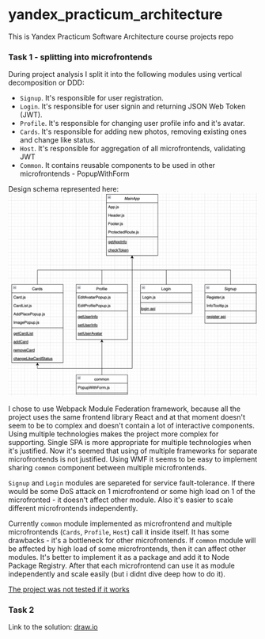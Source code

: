# yandex_practicum_architecture
This is Yandex Practicum Software Architecture course projects repo

### Task 1 - splitting into microfrontends

During project analysis I split it into the following modules using vertical decomposition or DDD:
- `Signup`. It's responsible for user registration.
- `Login`. It's responsible for user signin and returning JSON Web Token (JWT).
- `Profile`. It's responsible for changing user profile info and it's avatar.
- `Cards`. It's responsible for adding new photos, removing existing ones and change like status.
- `Host`. It's responsible for aggregation of all microfrontends, validating JWT
- `Common`. It contains reusable components to be used in other microfrontends - PopupWithForm

Design schema represented here:
![alt text](https://github.com/voometin/yandex_practicum_architecture/blob/sprint_1/microfrontends.png?raw=true)

I chose to use Webpack Module Federation framework, because all the project uses the same frontend library React and at that moment doesn't seem to be to complex and doesn't contain a lot of interactive components. Using multiple technologies makes the project more complex for supporting. Single SPA is more appropriate for multiple technologies when it's justified. Now it's seemed that using of multiple frameworks for separate microfrontends is not justified. Using WMF it seems to be easy to implement sharing `common` component between multiple microfrontends.

`Signup` and `Login` modules are separeted for service fault-tolerance. If there would be some DoS attack on 1 microfrontend or some high load on 1 of the microfronted - it doesn't affect other module. Also it's easier to scale different microfrontends independently.

Currently `common` module implemented as microfrontend and multiple microfrontends (`Cards`, `Profile`, `Host`) call it inside itself. It has some drawbacks - it's a bottleneck for other microfrontends. If `common` module will be affected by high load of some microfrontends, then it can affect other modules. It's better to implement it as a package and add it to Node Package Registry. After that each microfrontend can use it as module independently and scale easily (but i didnt dive deep how to do it).

<ins>The project was not tested if it works</ins>

### Task 2

Link to the solution: [draw.io](https://viewer.diagrams.net/?tags=%7B%7D&lightbox=1&highlight=0000ff&edit=_blank&layers=1&nav=1&title=arch_template_task2.drawio&page-id=xPGuUZHP1l-DJ21xcjw4#R%3Cmxfile%3E%3Cdiagram%20name%3D%22DF%22%20id%3D%22BleSmaJVXqo2yb7Co1eL%22%3E7V1td%2BI20%2F41Oaf9QI7ld38kAfq6vdvutt0%2BX3occBK6BLJA9qW%2F%2FrGxJWRpZGRjyzJRtycJtjFGGs01M5q55sq5ffry3TZ%2BfnyzWSSrK9tafLlyJle2HXp%2B%2BjM78DU%2FgAI3zI88bJeL%2FJh1PPB2%2BV9SXIiPviwXya504X6zWe2Xz%2BWD8816ncz3xZvzY%2FF2u%2Fm8Kx2636wWpQPP8UNSulF24O08XiXcZX8tF%2FvH4nvZwfH498ny4RF%2FMvKj%2FMxTjC8ubrx7jBebz9QhZ3rl3G43m33%2B19OX22SVDV55XGaCs%2BTBtsl6L%2FOG%2BU93D8tb7%2BPjPz%2B8X9%2F8DyV%2FuD%2BNouJpP8Wrl%2BIbF0%2B7%2F4qHYLt5WS%2BS7C7WlXPz%2BXG5T94%2Bx%2FPs7Od00tNjj%2FunVfoKpX%2FeL1er281qsz2811nESXg%2FT4%2Fv9tvNh4Q648%2FD5O4%2BPcN%2Fj%2BKrfUq2%2B%2BQLdaj4Xt8lm6dkv%2F2aXlKcjfxijAspG9lWceDzcc5sNyoOPpYmzCmOxoWkPJDbHwcz%2FaMYT3hsP%2Fz212ziovsfZ19W73%2F67fGdt5uN7NND%2B5CO7bP8ABAxj%2B9WCStJ0MCkXy4ojUwQcuOCPMQPi%2BOfPyiwwCFgVPxV%2BrE3z6Wx8T%2B%2BZCvj5inePizXV844PWs9f2F%2BIif9lcmQlY7UfrRMBTUbxOzi0fHc%2FWa9H32Kt8s4%2Fb1%2BeUq2y3l%2B0XqzfYpXwFVJvNuP4l3694kL49U%2B2a7jfaakwAs%2FpKeX64f8bPyy31DnNs%2F7ZaprRrvlf6JL7pN4%2F7JNRrtkv0%2BvEX3K4XH2y81a6sL09%2FNmt8yuF1yWrtdkP38UnT3o6ewUcvEgr5brZIRliH3XPF%2F42eHtw903yL2ybw%2Fvxr%2B%2FpWYxXi0fiufa7ePt%2FnAKy0N2s1W825WE5BnRF%2FgPxe%2BDWN1t2SOp4D4fjwm1Haqt7WazILiZcdpuvVmnb7%2BJt%2FMC3xwH1HuVWuS0MiyWuCe5wlFXKxzSe%2FnAZ7IDLnJWqMJCqERzusQHJv%2FG64dN%2Bpy%2Fft0%2FpsJ8nOElMOv55wsmPhO98uwWcjiZpzOUpBN5k01Ctl7HxYmn5WKRvR0Uk7IgEfS3iq9biILt4NfFkwC4fqZcFGcdHhLDqBvNDz4wpPhVw6GP4edoKDjAcvH4YXGjjpYL8n2DiAYRDSJKI6K8e4CdTsk17ridrXFPISb%2BnsSpI2zPvn%2F35uf01%2B3bt68IFmv7jnYkBYud6f8oPI2L53jgCVp4SQB54JEfOLGfAcrmU4Gg2fu3SSp09OvNPt5TrxfJKqFfJ4sl%2FXK1mX8gj1rGZ9SRt%2B9Le%2Fuu1YKz%2F8Pbz%2F%2F%2Bvvv5%2FcT9uvnf%2FM37X98u%2Fx5JzGLX1o0dBMzAeCE%2FMJ4DaD4SpDpnXN7958fTP9w38frN13hub5%2FHH9cjZEmEQWohzBE0PF7a7%2B%2Fv7TkYb1r4d77ngxJYOaHSYokCfqxRqHasHW6s371s7za%2Fxl8HpNfPnA4a5YOgG00OPqJEKLVzFRDarAqwARUAi2UL1o9ALK1hqoBIMC2VMqd8cHm%2FepZ6am9SC3vwi15%2BArD8c7KOXCD21ZkKQBKS3r0O8Bgd4PqQDnABMXW7E1N3mDqAzGhNJaB4dAH%2FMl2F41n282Zy%2BOkefnqHn%2BOrdAxDdH0BhkGzCUIe5B20oBYm6Pbd%2Bt%2BnD3%2F%2FYb356I6jt%2F5iPrJ5u6wt4bfa8qnKgdEocHlVimwA2hzXOX%2FU4l8e%2Fdn05fFztNq9C7dT53vvxxGyu7MbHMVuL6ufvOwfpJ%2FQrRfcTsgZnHOAVwd1Zf5fO9Ofzqxbmn9k8WER5EL7SEHQwkaSYP6BLYNMq6GDDgtzHXb4aVO67fbwMxUd63DKObycHf62ilPZz%2FwtN9QbJ9RtZ%2Fjt%2BWVT6u0OPpLfJD1%2BQ31ueHhj%2Fonk%2FvnbI%2BrTXayGyRHy9sGo4%2FpS5vislPFaxsNauG3NDMqYL6FiyivRLk9GOoDP2XVPXx6yBKjr%2B9Xm8%2Fwx3u6vF5n6iHdy8zCwEJztWOWZTAGEm0kHH6Nn0vNaUBegERQAM2m20cw2GjWL7W6jFTs39%2FmyPl73bvmUzplt%2FZJ8Tn%2F%2BvnmK18BN0sUZBVj%2FHxDniEpjCsIIMJGXNK7lhryPkYsA0%2BT6h4lwh6fjPb87tFjcW6BxYwVOlLSlgphQlwsEu8HMF7sFDQRu5bjiXT6jgoaggjTXNKf3iF1uj1ixeiJWskfZyoylThvitPJK%2F55evM4qp%2BN6yLmG8vWA4ER3WsvkHxmtpZ99VNxk95ydbaT68hv9%2BNc7SnvktzuRAXMhusYp20eey9tHkK%2FdnaKBNkiNohmOonmFHtqM8qluDiZKHqcLykFAYszQgcji%2ButDzNICbvTK9I8fgbaOSg%2FNg8J9RgUZFXThKujyg0GssomC%2FpWNcayMsnmFyuZwoxBvauabqRetfNywnDzhhkCVNVLpanlmM8yonleqesYukFVxzMUIX4VKYu0h33Z7t4fAXAujlIxSegVKKSJpX%2FQO2WFX7JUpIg%2FYpXdU7nf5UKmeUUNGDb0GNeRyF52%2Fb5%2BnrV60FmM9PMG%2BfaTSx%2FPNdprRY69Uj41RSYMdFZTzKowqN2TSiPzwOgD0kQMkYHemjwLj3hl99Fr10YSKMNEllrTZNKWyJSfUTfNaI1IylBcLBWUT7aLVmeOQ4BSmKXV8SKHZlkoDCxe2GYVmFNprU2jRhHrDLRWvIu4i805ygcvpuktXX5w1FoHKC0GEVN0pL4hvwSgvo7z0VV7jk7XWIpNJqsr6NSRBIcaO8gOelAy5xNpSo4lMVZzRREYT0ZqIsrAsKopO7CxiOjGfZ1EkFYcrL12fOWWv0PJArxAkW%2BpMnZnUKqPOhqXO2s5iGFMXhdSbsea6cK0UlrUSVFeHXIB4tDOVFBpfz6ikYamkMd6oO6oYh7KzXoWzxnTm8h3IuAmVKhLjqhlFcmGKhPO1glftU7mYw7Na7SCkMlgdmko5o3cuTe%2FkcaFoSkWHQuo9r0%2F1eLggFqseTIpf5hhWqXdMLMfonYHpHRKaZmI2r8Bl8vyyy%2BQ7POksbnCsRn%2BYUhKjPy5GfxhPidE2dlnbRJC5orKANjQVH0bdXJa6Md7RUd2UvSMfqx9a3Vgqo8ER3FQoojMaaH6FSXkWwaLBcmIFO024mcLL02o832%2Fo3hY%2Fx3fJ6ley7iZ3m%2F1%2B83TFN7%2FYb5jp3Lzss%2BV1m%2FdBuMq7IpQFooX5QxbuclfMnwPQkftA3hVpUNb%2B%2FEFRNWbEk%2FVivN0eOoAcNEOm2%2BnBK4%2FTIt49khfpWG2%2Fvs%2FG8zrrHlQc%2BPtwwDr0DzkcmHwphjx%2F9ZV%2B9WsKJul3zZqYTCobGe02L9tCBVXLaqryHpJ9xYXIK1A8WTwklRNL9yQBgqH42DZZpdjxKSk9LzSXxSf8ulkedCqWG8Sse4%2FtEpZ%2F9%2BJtR5GA7lQ2WKKA6ZqSDw53p1QAsjZg5LLn7IIdJ35kaJpLJNQJ8q%2FxL5xUXlDPG6lmxSGgFzprOA11jPz5lU2C3f8kSLSEq6ec5y%2FbT6TrD1HO6NqyGOWctclsUznTOre6kZsmOtdBbJdcG2931VW6jhUxt0LemUpX8pntwr44SmF%2By5YVdrupRTYSu5zHc8blbM%2Fl7NizzE%2FlGj47U%2Bj6813O04T%2F9vPpXiffJ6tPSTZnEomRLuWgkHxG4r74lNPjQc4pnwXO51L6xfEzPNlMhR58oabQTPeWy9R6oXjSm3s3V95Ewjc6AWhnNzC2rlHklI1i1IreH9mYMwX7aAy8b%2B7v0%2BXYjeULpVadhffJl%2BW%2BhPDp6xzgHdsrXh%2FxPXvxlXrBojtsPVjXfkgbDyVronXPrtp4oM2M6h7TmpgZdsSEBFyc51LbyrAtzoDtxspgP8jxlVgZ4vyfM%2BCgrOcZhiuXCkQxZDJE%2F4dUEOv2qqh7Psk80wYQDEbpY62ms9K3ykrfZRZhl0ofyi%2FpwskrO3ie89odPIdz%2BJs6eHbglm%2FldaV62WfGH9Sx6hWnMLSmets1safUTZiKyUMvbtuPnzIfZH23ey5b1ZCxvVh%2BatEDOX7vtjyB0vMNBhaw3tMZFpho%2BYjdh%2BkSF6CN%2FHacgZIjgFDQmiOQVdkynkBgPAFJT8BHTPDOaugJ2JFXZngYobN3eUSf5LPPrAKP8EABeCRsBXk6BtWBgo%2F4Te8yIy5L%2FMa7DLeVzgK6ilCBFSdRotzWcjAwgdWgxjBB%2BrYUt8Up4wpQAtMadGKaeSQ9h87QIAIdUEeYHvMZ6UWWa%2BxNZN3XbncSqc1DlG0erjJRv4nnHx4O1%2BF8nfVmnRRXUyk8N2H2rwqWaqTwhMxekA1x3VsAzDiWWC7P22a0xeq0dxk6vPlUOMVIGStlUSAhZb5aKRMzZbYlZW21QbwIeUpNby%2FwWpKngLHzkAbyZHcvT4x2Oia9GykBpYRJP0BB%2F1ICpdAokxIKvRwqFnVbXGQkiJOgSD8JMhb2sGyfgLF9SHepHi3s7jb2r%2BhYnmtHV23F8kKHhO5wLM%2B76iqWBw8b3lUZXiyP3RBymyZsOzb%2Barjko6tN%2FZB9YhWRvIr%2BRO0E4GgNOiuH20gdkdnCPxWEs1vbwh%2BlSsq1yiXao7Z2a9xydG%2FkqNutscUsEcZKGIKV4KL%2BrYQut9lNHK6XOBzT2dSNFPoz4Aapz6fRIW560vssn3eiwaZnbfec10veL79kw89ORLlKdjYLghQxOwo2AEOLvf9SKazT1fp1%2BPULmPn6D62DmJ3okQ24UIrHljcUHVVje38fBHf3HYmtA0RS1Q6tCwXmjXPaJNGk2o3Vxjl1yukh2NVr4JyGrKI4t7CtdcMcfzdKut0hKmVOcbi962SXj617Qxxah%2BhgffDOleBlyLlG%2Fioe0S4PJ6bJePrykA714%2FX9avN5%2Fhhv99eLOPXWY%2BGUlIf9afOpcO0RE1%2FI1f4%2B3lOvF8kqoV8niyX9crWZfyDavBw4aIlhw0GMwT1ygSpu2wa0KwoqNOl5k%2BnxOshwMl1MgWwHlErVWYzUZxFvGRIGSxQLqBtUcLkbNWV76jSSJch0zA%2FfbWuV0J5DBkUiCBwZ1Gw2iVIHvB2DwGNQC%2BwxgncPlJBBIU%2Bc42MUnVF0RtGpCre%2BNlXoMq3BfYCG01bZ0BJ5tlGFg1aFzXg4VepI0d4P9xDNlKdyFfYqdJWD2JiZA%2B084ooSRcpKnCVplJVRVpevrFjH8pWqIhvgo1WtioB022xmeV4WsM%2BofD2lRaVlMyJB3k5Egq6wz9LKaB6YG%2Bptbv3nCKhTM%2BricfF8cmX%2BahMqWhA%2BZDHhCxfaCHWBoHt3CTgekMRVWDEk1c%2FjRIWRAip3sJQjOKUExKVuRfNajIubcJH%2BC%2BK89gFzRy3nNUm46Yj0WjhqmmwAI4vJffMD69p1jv8a8g4gQo97vG%2F5Tv1vB2NCD8DSZXV8SKlnhkPmzKThCpWfL39Y5YOPeYObsTRRNq8KYHyglkgxwPgShM617MZ4Oy%2BGzeGtyHsv%2BwdZkejWC24n5AzeQnZqzWo2Z7P4abnKxvdIolqeTPuKS7DM%2F7vid5PbmHSfUW1HZV%2BCG0C5cuxfLU47bNMey5XzlcnwC95grTKhDAyvbPQyZuaE%2Bpkfia6AQoX8EyPqs9xK8%2BOCWN5R4LDFB17ICQjpy9E2z%2FsE3b5b%2F%2Fv04e8%2FrDcf3XH01l%2FMR%2B3SZ5vgyzCCL0Pu2FS0ZMrNnTGgmGxarVhl3XQg4Mt%2BXni3JuSEqKRqkI07wZV26DvqDgeqGvwA55SY8JukVCuvg6s8PkRVcmaqrCGeXE2ISWcDRIgxZ1L55NuZIgfo%2BMVyULUnQqeMGasx90p612%2BoYF%2FpXt%2Fy8jLgoEgUOMy8YkdERVQEnlcxv7YxQ4Zghmiz1TP03J3mBg5t2tAk8RMqBMNTQnpXx%2FARE6mh9zVQSZGazJ8C%2BsrUi8jGqUB0lKerLEhYkXZL6M6bScJx1CXezAZlENlpqR1iDsNTt2qJEEP80G0xYsDCY6jWGyOAoVo%2FoZA0ptDFRXkkKaqLrkvw6HRJQWNYF3pgXUA%2Bsw%2BJCD2LCtoFUMpAjt32tpyHaBT4rOVmNTcK3BO3UrnxDM%2B%2FOPBWO2XuJK43Db8cvYwxhfTMFhKN99Pi4uGQzIuUSW0oREFgXUeRh8Lif5sRQTaLQgYEyxjodkEjD%2FLnCUJ6Y8pmCil5mWAn%2BJIicp7DjL7PY0ZnETkBq2GnmEHRaQR2iU7DuracRh0c2Z1%2F4cTQ9BpVEqkLWEWMRTFy2Q5f0mAVhf617VvkP2bRI8%2B%2FdkMrwv8FPSLZv9MP79f3uy%2B%2Fjf75wd%2BuNj9Z638AXTFI%2FqjUvw8Zje3zu3NdkT6AIyt2RKRNhPBENHVZshnoRBHiuh8clZOIz7rLS8BXrrQFNMkpsVoRpZALQvI5JQiLV9s5JQtn%2B0%2Fw5x8P9z%2F%2FM5os%2Frv7%2BGyPR%2BKCnkcESlK%2BmzM6wC8dl%2BeyG7wTIpZtFp3aSDA94bXfTRJNeytJLSe2lHjx2Z0Sn8PjfqaeKuN9MUKhcosxf%2BIiITQ7SUK%2FlbtvpUvqqRx0XRFdBve%2FpEBUqOEmfXV0u6vxRcSLQE6Ji8aTewahUXJHYn4jSh8s16nICfRExhuSDcvx97eSMvX32%2FTgu8yWYCXpcKNR%2FPy8StfP190%2BecoP3aRC%2FOFNPH97ODY7xEuz4%2BNt9nSHP4%2FJzIeXu3i9S1fWdnkPD6Zfwh9o%2FLlhntqZlJRyoyB5bXGIrfy74F%2FfCp6YWtAnZaMIAnT2DeSH82il5ivLESzAGbT0qrOhiS0sufBJTaEHFYFVLHaiFmhze8ZtHNjUh5Kbk%2FwC8q1RkVlQ2uwjb7zFqQr0Rl5FsmZx2Tc%2FTDjPoHG4cZZ%2F5eMthW108DwwZTZQRx25W317RbIzJGeHHY2IehSrImXj%2BsTyKKdfGAN6eLZSBdxekmlthOISDWi7BwOahjS6nH9KqXa6DIrWp932aDGWb1PLt8K%2BxVPQr6ELWowQ3Gv4mM2tD2oBkAtC6m54YQBWE9QrqWRsWtDNabuPXtvV6WNi%2ByvMhbmrOalMfR4f1s98sz4Eghej3SHeXMdj7uxpubQ2mXQ%2B2v4nU04H9elK92lZ8nj1zMQx6kqAyBerUM%2B0xE%2FLCBBgW51CA5u2%2FsVb2CXXghLu44BMqAcLoDEMoa9Jbp5%2FWXrwx9w3xa5ryRG7oUYpLwJmNmGIFmiQXXb4SZ7fJn4riMD0NpHNjcBpHDZO0KXbu8YJMkIxWCfI6ccJkoRtySx84%2BP06%2BN0HApv7Dx0GhUnQVje3qOTSrAlcxTtzuOuR%2B8CpkVqvODCK8Bv8coGGG9o1Yrtk%2BEqpqaIkDc39Iz9delQa%2BwvIxSDtb%2FcHuwv3dqC0%2BYXOBTGHDPmmESSQi37gjfHJCPAysw3PhJmQakHDhWcEwUamSU4pt4YUcfxpEgud3bwLZx5QQ87osaQIfpsJYA3I8%2F8w8TYepcO68bWM0IxWFvPu4RY20nGi3r7Wt9QWp6uxOWfb8LdK6S%2BiQhoCWx43E3oDazoWxMeNCkQ7ZhuZwYGGRcMcYvntvgIxvBi9zGtcoCOzuBl2JErlrRVP8oO7ozL5zqxAcA6jmelbiomV8QSrTbCmB7LStGkywOhor%2FNp2SbMYGmRx6Xi9TCvKILAdmKZI980HndBhHT0eLY4oIq94sgzjEUtlDvt93Y380ePk7%2BtH5bjf0%2Fn0ar3%2F4cnc%2FraguZ%2BCaED29WXpWMkDAwaXOSE1JiSSele4UQsnJOY1xEyU3%2BlZQXllotyQ9L6hoBhcekKVzb7DT2%2BLvZ%2Bs%2Ffg6%2FuL9P%2F2%2F%2FsvEuWK1B6mGHNEOhZ%2FtvX59OwI6YeGxoVC%2BhFxVJFNRmVm%2F%2B7%2BfG3tXfjvQlW%2Fpvt%2BM3un81IgsdPMCqVg9x8qFSMRPzLoz%2Bbvjx%2Bjla7d%2BF26nzv%2FThC%2BKu31rjiYRsvlsmRAgqzQpUL%2Fpk%2BFczF%2FZI5V4rMaWXQ41xKNCHZfcjdycNogAwshErEumrM8sIpZppOdMM3ETkW7QPMEQfGi2Q7%2FZTklEAQa3j8eedePyTx9oojDIAEjJbGRXIfv6z2XYgCxgWO2pLnEACIvlELRN%2BgoESAnEyYTnwOZKaL9sKrg7gN6seUUkrQAolZJErcJNl%2FF6mqcLvIknS61zzPLgrsbowW8AvoYLT4bAdNBLgCaq0WsJev3LhUDrPeZgvceCnwWjZbatknkgNMJkwPo0EwklB3gNpGg0hnylmD1Sr2wgyS9oWnfzNDIFpw19WI7pIob3PIMXAc30ssErCPoszmu6epIdKZBJXJriBDwMY05koMAQnfVL0hAHQzVmwHQG3lzrAD7LPHqkf0glj1tbMDXMEIazWSEEmhsQP6twPkhUdXOwA%2FT1W8geaoGVOBgbq8W0xmW7k2trh40KBeWxzKwXfQu%2FeBHa3OQL25F9sBqPcH4hIObB0QF9l6QwDxUCLg0z%2BIe4IR1mokJSxmA%2BI9gLi88GgL4pWbBnSWOU04jTgoZyBbTOg2bJiuPeG4%2B2ox33zTUATNd2co3dzHbA2lbcvSLwYvES2tA9sia24QsC0hI%2F3Dti8YYa1GUsIYNLDdA2zLC4%2B2sA0orHNhm8nEJaVaeQg%2Fz98dNHjXnvZy50TQx3Zshejd3LnsEL37D5w3z%2FurHOVBgrfEWPQP3npl3QlGUmILwoB3D%2BA9pDw9gWgBezKTvHEsCYcH5fA572HTVTt8hce02CIfNmDXnmpUnmkQsbtK1Ae%2FQnO%2FsgPE7g%2BhJXRpHYQWGXJDQOhIoklk%2FwgdCkZYq5GU2F8wCN0DQssLj64IHdkgQrOl6SJspjPhZtTuNiYxgTPYXgOi1xYNGUT3VUbQm0NZd6V3ZJRUKGO4%2FS%2BwYLRDNb1ADR7HVmq9mFWa%2FptlzyCDaceyKYNoDQSnf0CDxUrQMJ6O%2BtIVW%2FKE%2BEyxmJbgpEZn4Kk%2FjVdIZV6WRP6nerzy%2BFFRrGeHUGgUCSZAJ7zqoszI4NWZeCUvOLrilaDEiGmMRPYq6TYrIiIwJt%2F4hro4ukDgqi0D5XJhALbw0lZTLCwRJlOPW%2Fh1b%2FoWF2xrjVtk7jQGrsA4WhoCVw3J0RS5AoGnRTdla%2BBX0QHDKQd5NAny6%2BPq6Ey2ThNo2LbK0COS2PBQjomO27svN4RiUSSaAY0w0e2iVtRg4rmYWJ%2BwUDNM9ABbPsNEmkmV7vjpVuIgAaxpidMB2FBD1Cka%2B2bU%2FWmGVZ7lNbxEHKwtTxI4COqpznBQwglSj4ORBQyMWgXuS0Tj%2BkdCWzAHGiGhL5FGa5BQORLKSw5BQlsrJPQBUzXL%2FHQ4soQbCvfqFmkYL7BNGZKgUQyVop8OTAss%2BrlO35FRX8J56R%2F79KIOhCNYEpF3g33Ksa8Bb6Be2BcA0ava2GcLwIuhATSod7b0SKCeSs5ApAFzAY96uAy3P2U9hDwWpBdRHjyQJpFFR9RrwJKnGerBmSxVtX5g9opVxalTRD0vD7ZqT793GraU1v8hDUr2OdjyHLdv2BrElp1e1HDwQJotOx1hqwEvnF6w1RG3q4G25iIiEYf0VBYWIA1q23low%2BuoN408CNZTpBd9GjyQtoE2DaGtAXeaZtAmYDwlHlkKXnS3ZBq2KpqMv0IIqy0KZS5U3glBmHFNDYA15w3rDsB8R2EXVXh9DIH%2FE%2BlFIQYPZBf0nwbAzgWwBvxh6LocV%2BodwmD2T5aehOnLTYOaT3lwBtTOEg8G1EC%2FzFYJazoylPg4UNWfNh4CMyYaAEVJJ8SYBtbOhbUGHCXawRoQzJ6cJLWODIidLwwSwUWH5LergTGJnQ3lMBbYfac5DoI%2BksydxjDWCXukgbFzYaw2bYV%2BMCYij5xyGYyICzMGgtTH3Ikjaf8y2JZefHOJ2FZbQmQ2zlQ6aLaO1CZB0DuySdQ19I5sZO50RjaJAK5BNtXIVkNyNN04i4B4dgu45lK%2BHFQR%2Fmq9uPoSU7aDIKZklYVqtoSFrRznQqAFo2L1PIQibeEM6IRzpkhbR5xrQFeiGc7BRdrtUHhhgLQt6l1MULMi3SSHQ%2BIH8owlU6rpwAR6gFeIo7Ul8nTfP9tVSfyFFVuvSOozjjTy%2Bi5%2BQ9YgoNQWTIFGUIqsvrHU9NI5V3gImpa1V99oiiwBnBIuLuIq0mUFpCIbdBsJAM7KMMgDLM34dUOBs32xAdL6IhOchDuE6XLVwJ0ODCcs3NlW30Vz3hASM%2B0BMJx4fSdmGrA7V3Y0BTtPkJjploOjxOmqaMV%2BkunEvjpSntD1doxHelOOthp%2BlHYkjyEC4cTO9m2ViKkDOwqHmF7fpQwyneH7R8wBsKPINPA1iNkDYjbgR2EQk%2B8cqRYx4ZzPJogpyYtpcLNF3KwvfyXpAwKraj1NHehZWNx0VPZrh7k0h5Bkag%2BAnsXvO8nU4Oa5sqOpp4ndCxY3qzcUDadmi9hXW4bKcVY%2BDwVFKgssbB34Wzjsc%2FtOQ%2FUHkYY6AP4Wv%2B80VIN958qOrtgnSERtgH2ml4IaLSRfK68WA3WggOEwMOKHRXE6iDMEWml7ABwwyOmbV9qg4LnCoykKIqc%2BtTRffWFRoDcup62Sm0wuEbtqz79EGSFSGrvUgeeFxS7XtXvvgofcQYQvB0D1glwTv9QTvRqwvWiGXi4cwDyXYdogXHMZkUA4vDOkBuF0oIDhEC7qe3cOuYMIUQ6AAwa5JkapJ741oIHRDd%2FE1fIWVCFPF%2FRVoNmkDHokhDm9Yuv7SBmgTUGfU74P2eJ7tSDZAZuMja1mJSDpSDg7ykHS670dLHKHUBtIJk9rkDS1gVqCZA3h0RYkK2sDEYR4Fq7jEzF%2BMgXxdNrotMC3WqBX4OTFQV998ZHYvVPaCd2RiE6ph77ee8IiV8Jv7h%2F6BsAwg7y%2Be6Eb6DtXeHSFPg9QXpNWWGaIT0i7gjQkToBbGUhsJFYS3iBS2SbdAaLqvUOir7Lf7Pynu4flrffx8Z8f3q9v%2FoeSP9yfRkPoyUemTg9ABMdRQroMHPYAh%2FKi0z8cgoIF9%2BQrNTQKqVTN8dXJ2gX6%2BAUiVe0ZP41UkVLfTUeOFz%2FkizLUKtghULw4elG8gONoGF70BKohMbyAgiXReQ8EKnGhwQWCU%2B1ZPtUYNlS6o6YjmUqgsi8sKPlD4FJx9OJSAcfRUKnoCU3nU6n0DE0wk8oYIjU5JpZYlaFES8A4bXHhST4Zk44sMhSfAQWAzCMxJXQX7MHVlrdydwc480RprFFH8hSlfYzgWOMQqg8cvchT4IE0xQd6IuWQyFNgybJ5yZqQyjmHSy%2BhO6fXqj2YUgcPoBfhfTimsBymJGNKIHzq79tLhMTagiXRqAFfowYSdeRUUdryCF5vQyhYcPTiVIEH0tQr6AmJQ%2BJUgSWrg%2BZ%2BfCYm4zSi8hG%2BSqG6WdEFO4e15cm%2FlnAPLVslFurArRK5ATMw%2FaOhzMD0j4Z6kavAA2lCqXqiYQNuFUsrNMQi221dAoFLenPQpGLWlSF9EE8HRhYe8YIg6Bnx0CAKEvQiZIHzL009gp6I14CPRS%2FEg5p1t494phLvTOnRB%2BskVHofWNd7mgwaRN25PO1BfwNpys71xLralBm6YR2Cq8572P4Dqc3IPelSwHKotB1aavJ3dImgWltMy0jCV3HbSCU1tQyJZQ8A64cK6T3hEokh5NeQh9QYYA25p54AW0N2NAVYAben0vBpBQ9aDqEXh3j15eZUE1sUqEyekdFHfSAeHtf%2B9rmGUBXoiuZAI8STyVg2iNcD4jWgc9EL8aDEvwnDZu1AmS8yJRgnoYyn9KSdvfRvj3MXXeon7d%2F65TScywPJ2qJ2mvXMdiEl1hlMAsaVBjDpRX2TvMjQwfUPk7ZgDnSCSQkJMzDZA0zKy46uMAnzvNRrWdSA4drA4fkiVQWAGOzUAKAO1DEAAHp9%2B4kyHaH6B8ABsMfINB4xANgDADagj9EMAIHNi9ORUfnSCioa2tx5JBuTM26%2FEDezZX3V6SViY21pk2AD9ZQipQ5MNgBSWn3vIdoSgcD%2BkXIAZDa2aW%2BrJ1I2YLPRCymh1tx9RlQNKDYULHQaFG1AsLoDRR1oa3hQdL2%2BiWvwOOgNigMgrrElAhQGFHsAxQbENZqBImDQq4ifNgM%2FP37KBGV9t3smk3RZYFhboCQ2E5WWcch0yesDDIGFprj1j0xfxf7RUC%2FOGsFImjxTPeGwAWlNb3AoEC3AZJ3kdNwM5aiLEbKiKPGcMOu0DI8iJ%2FRSU0%2FlRakS%2BpT6gXry0zh%2B79AHhV70gz69CGoEI2kYavSEviEx1AhEC9ijzqAvKHtrdLEiKZIwQKdA64B7gnxVIQqUJo%2FqSVHjIIU7goL1NIgiC704agQjaaos9AS9IZHUCERL0H4ppCKWIQBEJRi05Gr2rYxk%2B%2BhATqjoKL%2FRSD6dYSx9DZBYX6xKQsWXDRDQVAOJEsl%2BPUCi7SvcDxSstkEUVMjzPPQ4kkCcykCiBpBYmyREP0gUt85tMQRKXD66uSFD4kZ3imrXk4wuETblRa8qZOqrhEpPYk9MAVRaLFTix6AVPIKoCzpT8BCllHZQSaZPWtspJI4VjKupxNASOOuLkh0GmgGnoBSDwCHBsCkFTiGXQgMmmM6oDBkKAqMcOH3KYZxihDPh1VpiVVmPrxQU9aStQSobIQqU9xCqLDzRJOjkP8qQyhoY7AEGh0RcIxAtQZ2FI2YtNeDWtaaR7viLAqVQJxHG6h7q8DjiFeQobOgEryFLwkvpH%2BhswRQIh3rkABKnGvlMxws9ka%2B2NOmHfIKWFy1uJkoiJYmNkkbAkkh5oUWGNYSrDzfwh7ef%2F%2F199%2FP7ift187%2F5m%2Fe%2Fvl3%2BPdLAC7RDt7zERi5Wn6WQMURB0FUtHAokbIZzsPH%2BPvHnc07g0jOLILqzLFDqKmdQvrIVGFyQ36G7wdWg0vBwudA4uXh0bEeUiF7SpNAQBXCloUpw7BfXWp%2FpSi%2BuI1YY8JE1cOJ4pHL83pFKhvVLD6SqbXv3j1Qy5ZQGqdQjVX03TjekgspLiwQYgkIutZtnc06VK0h9uRSMasWbUotRGlB82qHHYpQGanQw3lQjmk%2FVo2ncJy1BqT7Np60bKAncJ%2FWF6SCCkU%2F3i%2BODwDF5sagsMleJYxoQcPK%2Blt2%2FryXTiUcPHKvPd9e%2FkaBBtoiBtRZEST9fC04WacfXkqm8uyxAkxeIKkBDKgFNA%2FJM22WsPSh2iHCWCD0qblcqN4IcCX%2BVSdxzaXD8jy%2Bb7OhTvH1YpkKWFc9Yz1%2BYn8hJf2VSZGViO1qmkpaNYnbx6HguE7rRp3i7jNPf65enZLuc5xetN9uneAVclcS7%2FSjepX%2BfuDBepWtiHe%2BTneDCD%2Bnp5fohPxu%2F7DfUuc3zYR2Ndsv%2FRJfcJ%2FH%2BZZuMdsl%2Bn14j%2BpTD42RwIHVh%2BvuZwAd4WQpGOezBZw8rODuFXDzIGS6OsAyx75rnqJYd3j7cfYPS9Xx7eDf%2B%2FS01i4W%2BGR%2FkId7uD6ewPGQ3W8W7XUlInhF9gf9Q%2FD6I1d2WPZIK7vPxWIu21GwWBDfCLf14Oy80n1fDqpInTizWeCS3wrFH3%2F4Khyz5fOAz2QEXOStUYSFUojld4gOpEbR%2F2CZvf%2FuZmtwlMOH5RwvmvFvIS62jxeYzZSsWUmDjpBBsb6HWRQIzq%2FDWUAjkprWh9OGtPw1SPlJbnymrsSw%2BHdIGY7ctjMsE3b5b%2F%2Fv04e8%2FrDcf3XH01l%2FMZTJhaqkjUO2IMiQlhQ2JZqA6PKl0HCVCvbW9OJKeZTIfm3pxNUSHuHHlRtvI5sGsIzcOFCyxsXo%2BlGWlAy6OQ5JMEYYJJa%2BU0wHFZLMZu5MNuyQavHuHy7jUJDFK6JzOIc0Py5xpyAJCasgDVgwevvYhDRoX498Z%2F%2B41%2BXdOnbQ4W6AOxNZ8ec0DCx5w9zB5VPsLXoyRu%2Bd0dbXq7h1Ak%2B5fhEHTPsQ6oymFoRaFrX45SEqyML0TXmP%2BDS7Da6whaKfQow17C35GDbJZUr%2BQ5V%2FweDJSxwFKJpDbFay2nXBJxaJ4NXd%2Ff28LtgT9Oz8dDHnl1qyFrdqxBQvnZDTYZxgMIUs%2Fsindk%2B%2FyhJw2irAam1FbNvTGzYSqMaYJp8blm9Cn6B0lOkUCXaqWq58RcwJOHaej%2FRH4%2BTXIg0g1YLn7ThQCDBnQsCC3hagyuEjbzoKoVoBe9g9SgEx98V%2FFeNSx95r1KlU72lBaRL24h%2B1UxT1QSROxO9O3eGd6Rl0so8g0Co%2B0Lw1gk0jeMLEtiM6tfhgkfbndZDNHzn2XRQXfbBZJdsX%2FAw%3D%3D%3C%2Fdiagram%3E%3Cdiagram%20id%3D%22xPGuUZHP1l-DJ21xcjw4%22%20name%3D%22%D0%A1%D1%82%D1%80%D0%B0%D0%BD%D0%B8%D1%86%D0%B0%20%E2%80%94%202%22%3E7V1rd%2BK21v41Wav9AMuS7x9JCG%2FbmWmnnXbani%2BzHCAJHQIpkJlJf%2F1rY0vI0pYvYMsyqOcsJhjbmK2t59k3bV3ZN0%2Ff%2Fm8TPT%2B%2BW8%2Fmyytszb5d2eMrjJ3QC%2BJ%2FkiOv6REcOE565GGzmKXH0OHAh8V%2F8%2ByglR19Wczm29yJu%2FV6uVs85w9O16vVfLrLHYs2m%2FXX%2FGn362X%2BW5%2Bjh7lw4MM0WopH%2F1zMdo%2Fp0QD7h%2BM%2FzBcPj%2BSbkRemnzxF5OTsl2wfo9n6K3PIvr2ybzbr9S796%2BnbzXyZSI%2FIJb1uIvmUPthmvtpVueDx1vv28a9g86u38BaTn6%2F%2Fvfnzf4NsML5Ey5fsB2cPu3slEtisX1azeXITdGVff31c7OYfnqNp8unXeNDjY4%2B7p2X2cbSZZmNox%2B%2B2u836M5VbciRaLh5W8d%2FT%2BKHnm%2FjAl%2Flmt4jFPco%2BeFrMZsk3X9%2BvV7tJ9LRYJprzw3z5ZZ6cl32QfQeKhXi9mW8X%2F0V3%2B8dNHiH7RfF959%2BkokJ0AGLVna%2Bf5rvNa3wKucAi6pepbWj5QyuT1deDGthhdtojowK2Fw5DO9PATPse6FccBij%2BIxsjeLycP359nYzDp1gIwcPT9ftwdP86QK5fPmIP8ZA9S8WQzZRMYgf9rC4eB9lDNycfFwWicKwQEE7YmmCChlX5frFc3qyX683%2BWhvduP7NmCo1%2BWS1Xs2rKl3RiIrC7lCUYbkot5%2Fnu2nyeFb869cvu%2BViFcuEYLCVzVNGfvH%2FJslDXD9sotlifvgskyAn7sn%2BP5m4Z9H2cT%2BOFgMhb6O7%2BfL9ervYLdYJlNytd7v1E4Axu%2FUzBEXs2HMYs3%2Bf%2FfjkK6Ptc%2FpD7xffkue4fl4vkrvcfolvts1uEgP%2Bc3LB07eHhByH0detM3yYR8l35TWxBe35Rvg2D2QICfMU%2BaJukWPN65ZniboVizS8TV6v0f51vH9Nj%2Bw%2Fvb7ev7rMp0F2JEavWIQB2r%2BmJ1vMhelNRvvT0o%2Fi0%2BzsYPK3x9ztlrm%2FJWh8PDY7juwqkxkENXkVYDXOFmdP8XRoQX8yfXEI0DMKgy0MoJF1usaM3%2F307tPLLnpZvO4%2BLP%2F4dey8%2F9%2FARd0TXiwlbhphyx2Gvsh5LmAQIL8t2eCmOa%2BSIhUMUzGLKRYOxGLecpdNrpyUvH9f1uSDwXY%2FDRPMQMHzt71UyOfxXw%2F7fxPIomBCkYcCFD0S7P92GJAZMUDkMedMkl%2BbvL1hTkhfA%2BZvO3%2Fz%2BNWX39DKnxC%2FTsitUrhLkZMB20xA8bOkMsp%2BrjostDi2Rc2rZHYb285PaUsEOg%2BgxtaAzrFVAN0xksJ58PNESbVmoMKSatprbd7ULxjhbix9%2BIHcckG2aujP5vfRyx5xjJl%2FjOZ0b%2BXDj%2BuJetUKY56ZiX7U2OdGHrLXEXJU0piSANVRNIa4SYK75jH9Q1YFQ6wTj3UdsDI8dprmaMpjriRYxcaZrhmmcgpdMUpxtwytsTEti3hsiPnIZy6ZMPfnQmVcDCy4EG4s1qe8hwfHsiCcaoAb3c3U%2BfjGuf1of8Lh82d7%2BfGX24EN2EV6cKOdn3gDB5h5riuKymkA0mFRQWZEGpx4BkM3T9HmYbFK4zbW8zfuFdlZJMdK5sFgEatuIq7k5MHhs33450u0WUTxv6uXp%2FlmMU1PWq03T9ESOGsebXeDaBv%2FXXJitIwn2SraJcls8MTP8ceL1UP6afSyWzOfrZ%2F3EzMJTclOuZ9Hu5fNfLCd73bxObJv2T9OwjiVToz%2FfaYMBZ4WT%2BiUV%2BFPD6E0hwg5Id4B0SH%2BqmmKDMnhzcPdd4nlerO%2Fmvz7PTOKGYCN9voQbXZcqM6aLqPtNqckzwiI5WVqdbfhj8SK%2BywNgZ1imE0mvn8thUMmh25XRccCuJHG9pFdbY7bTltzHLJ%2Fm4rQZjdakAPvX3ePsRbjyfifaPWwZsZ4AYx7R9HPzA5L60RoKDRVBkx4tV5otJZmEDssFDQjAHiyCfCHyQpX5cmqEmkhB%2BRjIA4KpTiw5xPLo%2FkkRwWLQlUGCMPyKxWP01oGSG5DNJIBGlmMnW4z9j61xGmuBfQJukabJnMtksGvnGuhhQFNG%2BJg2ttuOoNQrailOCDztP7ClLHxZW2b9S7aMe9n8%2BWcfT%2BfLdi3y%2FX0Mx3kPPq1M83JbfIjrTJXBI90IymOMwvggOoHx7NaUxQc5jXF77gyCfLNG8B4iwnc3JKAUfzRjRDcwcxN2OTIdf%2BSHeeBZF4eycDUio8VshYJynQRPqqF%2BghjQFhqgd%2Bp4EPoWA%2FsVCikUivICnUpJrnSGDc3rzndJ1fgxwVs8CS5wpaoBUyqg82dFFQCW3mqpSeHfSLQ1pQgj9MAoZHJrYbQKhjnHRGak58rgQ0RGg6HQLw0aCBeCour6WCPKkpzdaO0CjUqhtJ0oDSJ5uhKaUBCI6E0Nkt%2FRJWbJVkVc8s4pbcX6mq2plsVagdwS%2BXhcMqmw%2FLwWlxJIynd1Q5A0V1TO2BqB5hRNLUDJRliSdWxNrUDkOtgagdU1A6U1KN3XTtQIbXX%2BnrRMLS4Dgm2BawW9UD%2F0bHaSohXcHtUFQs4JQKE3G2oeqARYYH2oduhwVUsHeK%2BksxE16H2KlNOx7iE2%2BF6PPiBzHq8fsQlZJpD4xI4N0O7jku4kty2nV%2B1wK5moLntmyvMLttDTKDAJvGH%2Fd8m%2FtCoDpXHHxBkV7UWq0dWh9nnWnyIbKBTl9oOSqRDSt8YMRtkjSgRWV2nn00zqpO1h9JivqQGKgNV2ozKkqSgHYarEMOO%2BGR2xAxNco1Y2GTANXNzw6kNamBO%2F4CQvm8rpdQK65a1oFRsde1jIgIW%2FaPUUDdKRRUsOUOpmlCqRHtklNp1f0fSVIOnVLZX2Q1Uw2UczvbJsViX8mlc0OMMoRRPa%2FQIrgHXgx6DPD12HoJF4FraPtCjrV37Y7uCVWboUQ96lGmPrvToAFZsVvRMyYoteh6Vk%2BFlcFfJQHPcJYxygFQSV5cLdWr5dbbdOXH1dZ0O0m6hDup8pY4hrpO1R1vigkOlIyhqWWNhbED4jbahpp2u2WCrJfhypFw6t%2BqHdkyj9Mg9EucE0q7XF0GhJSqXr1cCC56J26OkkaiC5kB3uW4eBfGGVNVohd%2BdPlV%2FVlWdqGUtEL8WCAG01acDfj4lC8RKi%2Fn47Y581x06YpW77blq6%2Fk0av5TvJgCuRrU83UYTSpZasJ1GgB6pmAgL%2BW2JqmexpK020mr8420TD3faZqjaT2fZBOtevV8WLCpiSltEivNak9Od%2BBKvpYMa%2FBxw74QIQLWkqgF8LCnTBjqxoRh10xoQlOn6o6ukSlLklI5ooivlBLxlSnfa5FIS1Qvn3QXkzzYwwppFFlKghMN8Ci2AI9ScRV3T1vXZIOsEZMiq4L5ZqhUCyqVao%2B2XCppYHNE9Z5xL1vHoOw%2BXEpfVCHFVXsdrpuuR4udN6dGjfchV1a1p9vSadRMo29Di0qq9sqWT2tGi5Le4OVVe3ISvLzyg5JBL1%2FvHEJ40gCN4Q%2FB62p1N7v75Z%2Fgw7%2B77dtw9sOgwwq%2BEhLjK%2FgUkhgoKaw9hckHuBsCA5%2FH1O5pSF91NKd78gKf1tTt9Yc4j1A33ar2IDZotWqvIM5whvV6EtuABnpFrFFbr6dkg9syAOZ3I7E8f2gBPWHgzfrakk2FDKiqYj3J7o9KZAM7B16HuZTivTBRmFemoPMVM15fcymedrkUz%2BRSNLS662mPpnsBIE%2BSS2ErEsSe%2FuyWNeD%2BNgiyibkFojTH4jOnTQQrPFBo93QZeSrRnLKyAuR77ZhQkqetYCjoQYXA8hDF%2BE22ZO4fFUpacXQoStMUqD9UWNzIRTsqJLtktrK3ainHsdvn0MATrSaI%2F3aFegSHeXWZx%2FDIndMGRJfBnsXKVt41iPb6V8Offof1B7X40%2B28Ta3f1%2FIDX7vyA9%2BUH%2FSGPmXaoy19Stq3I4axfIaxWLeQFqEX0CTbTc%2FQZMNKVUSMtsrYPNhAVUFqhigPUPZZqj%2FWufZdKDYUOD8b2E9PbVZHyYLBmlkdGwVVewq0l9Op0klXVVKnwpI%2FxUkdv8OFpsUriRDmOnpokNbxe7rWNBtmrYxxs9q0P8Z42XJTzYzxADCjytM64BKZslTO8QEuiyx2neQXzTBLZ%2Fh42q1C46lTO71Y3yps%2BwyxaHvhrKCCiaELiaLOSZQ0aukdiQbadRMNTEVyb0hUpj3akqikKrmrhJDhy2NVC5XzJQZUq0W%2B7LCSsCZfdp8ACvpaShhoV0oYmFLC%2FtBlz0oJA7iUsPUE0HG06EVPiaqs7rbPamPyndJksUpVqJIge8aqSQZBflKbyaCwriJNzjLvU2wh6Jb3UVKJWuK6ODZvNoXQkmcHEozfmpWJOiwyqlA6qloafa0jQtrVESFTR9QbM1KmPd2vBJc8bxN1RHQ7Mmo6UtamNxlfiNFXogDluQTKI2qMvoZRuj3JDXDeAxsgCyr2AK2hgJ7auAAh0m%2FbaK4y2XptKB%2BpIHlsBSdXW8ay5Ik7rHYpLtFH%2BcnUfds71NdSF6RdqQuq4KMZe1ETe7FnndUJ%2FhRl6djNRkYV%2Bv8Ym%2FI0JalgU6qlPdxhfUot2qPq3B1YE9H0jvdkQboORWmqU3rDe6Wl%2FbrxHlydcijxZKtQaNHnraSak7IcVxVKCz1vr07N0BnyrKZpFYo7ydbtisizw2KVeuQZdE%2Befa1VwdrVqmBTq9If8uzZFiJYSdsreuFtxnu1yDDjz8ugxFMLU1CgtH0HrhDQ0oISsdM5JdpAgKYflFihhkGxKE37q%2F5QYvE81Y4SbSDsk1AipUEuasr2Zh8xtCaudqA%2BJOs6slQ5Bm5lqPI4vargPSKV%2BzgjV78iNJgq7e43oHT7WqLmalei5poStd5QpUx7dF3pAG0g0Lz3WNw02RBjVS3SZjmDV8ERar9S3eIr1W1J2RqwH6frtCWbKhXFinoUpcMktxoq9nNqRFbwBuTdWVQlsiF0TpaOikCt1goIe2pPhbqZU6GxpvpiTcl0R9O4Q1hoS02E%2Fdcc5u9rJtQgdi2ymDaO7B5wexMNs0VfE%2BZurOF1IctCSzQmv5UnGHz3W1ogIFnF2l3wvYz%2FOFl1n48O%2Bxp8D7QLvocm%2BN4XDpRqj64RhRDDLCjjv9vCdPMpffxYRmS7HVtCjOFSNmaS6VJhXEFpNyGNHUKOELuvbu6rS4i08wmRcQr7Q4ilXqFuhChxC32G7FhyZH08Q38qcAfMNwPNYHwIk9qjwu7Wt9aLjdrdL3AN%2B7rANdRugWtoFrj2hwr71csdW0AIJ6HCIJ9JFuipxtJWtrrrJp%2Bmpmt6xNa29NtZUhZz0RdDlCV6ldMqsakqpVIlRImt7lbE1iTKzsuyaJVA34gyG2SNiBJbZkVsX4hSqj3aEqVkRWyzQVTqHgbMEW6BT9Ca1xleBplKda8o6OqpJdDuVsWWEWje1ACXAJEue4pQv6erYrNBLkuNd0inZo1sf%2Bi0bI1sPlfSPZ1K1shSkqTMdstQVpD3CGXbn0hKbsKUTj2hhDo0Adq6elXYQEItVepbsJP3NbtvIIHBDZB7QZW6FezgKvveGnLUhBz7VbCDoa0pYpGO6ELXlMv2vGYoTxXWZPfJr2%2FpvmIVd7gRQwkBOvn8Le3U2iFq97RAB5c1g7ahVVaKZWsqdnrDiKX7NujGiJKKnQbTlBUZVOxZWJFBL2fDTKl2deE0grxFkEndNgYFa4H2f%2Fd7A4NaxgHBFNEbbq1vs7uZOh%2FfOLcf7U84fP5sLz%2F%2BcjtwKlQodWM3Ic%2FnllEPbNF0ol0oWGk5DdA7LC0ozJIq6DM4X56izcNilU4WK54r%2BVdkZ9PHStR3sIg1LpFYcvLg8Nl%2Bzn2JNoso%2Fnf18jTfLKbpSav15ilaAmfNo%2B1uEG3jv0tOjJbx3FhFu%2FlWcuLn%2BOPF6iH9NHrZrZnP1s%2F7%2BZTggeyU%2B3m0e9nMB9v5bhefI%2FuW%2FeMkpkelE%2BN%2Fn6mpAp4WY3lqYsGfHvDLIUJObLAB0SH%2BqmlKCsnhzcPdd4n9fLO%2Fmvz7PTOKGe6M9voQbXYcPlrTZbTd5pTkGRUA6AZAwmcpDJ5itk8mvn8tZcJoM81Y1LarImIB4sgR0a42x22npTnuQuHBhmlxQQ68f909xlqMJ%2BN%2FotXDmhnjhT4MmBnks%2FVXxj3JlAETk4qY%2BKh5zSD2uIj%2BUEvKJsD%2Ff4Pw5vP0h1%2FevN7%2B%2BO8C%2F7fF736Cts06JGscprJPtMdl%2B9bnkzuCn5g5QS9Py9F0t2ZHsKa%2FxigF6G8e4VKVNUHxcd55CiwxlQs1QEGk83bj4yeJJ3a1i0k6q2eLLzkTma2SuWYuc%2Bo%2FR2kbeYor7EN065w1onoh4gxHFPiind2aswUqHxCeHNMtF1m3mdUVTg0YIMm567eMhjjMrSzGaR9Jotd9xpjQtYWB7hxloNgqPNXZPD5XEl5QHFel2K1g5qdKAM988DH5bSZqqdxZ40wYcvHB7lEGCD4nmjYS6IRdfAAEqPsLCj7i0i0WjtlAjNy2BgqPt963j38Fm1%2B9hbeY%2FHz9782flXZcbbstHbJIa%2BtMMoHnDC3Hov8B0e22YiugjOTRSBNaMaEVE1rJT3Y5zGgRWQEfT8G2yTRq8ts8ikkGT374%2Fd3b%2BJ%2BbDx8uJrZSRzXUh1bevJv95Y1WT78%2B%2Fz6Y%2FrYb%2F%2FfvZEHsFkbi89nDnPzs9Wb3uH5Yr6Ll7eEol6E5nPN2nVgee8H%2BEyPeaybMDD2ZIZx%2FW%2Bz%2BYv7%2BO7lV7FCk78bfsjvv37ySN6v45%2F7FvmGuSt4eLtu%2FI9elvy%2F5UcV2TSyD9ctmOi8YycyHi%2FHvYV6UgLQ9eMg382XMB1%2FyD9L4XJdYomy7wHzuL7VQMz9nzBisbj4aw8U%2FxvKiLjbPmH5jyHyXU%2BgW92rClxl%2BOO%2BnhJY%2FdAsNPzsAUpCtGX4VVq60bxzzMvL8EuO4tboiUEZKem7IR6ebmuMi%2BNO4dk0%2BgBqJsY1uGrSUxpSpHRfaqKM53RepwXampJUGG5JkMy52YZasWr7jcC1d%2FAQGLauYAqIlqkd1Wlv6k1%2Bdo3QzI1h%2FtAiVcdYAspBe5gC0NkKRPYA6bHgBP1CFyn8dLYJ0DHUSZIVlAcYm0MImkOmOrkYBHA1ovvRC7FfJ7qF4TU4%2BM4Yv0YaglOKR56ikeB0dfmRxHj%2FumuK7c%2FmRbj4%2F6qnTj3Tz%2BsnaQ0Px%2BlN8v%2Fx%2BDPv9I7aVJVfqxNUziQVPltD3krnV2ZF48XgT45y0bBRHGxru1jgca%2BmmI6QXhxOhdMDhMtl1J4ueuulYNzcdGze9Lxwu0x1dObzQTT%2BOw1F%2Bc%2BVrZm2ETeqDz4zJS0Y9vzkk6I6T9pJqqFxLdxx53jBU2PwRFk13PjjWzQfHPfXBsW4%2BOEm5Gf7Wn7%2F75YPbEh%2BcbaDt54PtR69ePDfOLvG%2B8wMNkjY5Rwlp21r63xhpQNrEeOqAtG3dnG67p063rZvTbRunuy%2BkLdMdXUm7rFK%2BmK5LF%2FmD9XCXSfIlmlGF5L2Wguz%2Fvvzz6TZ4%2B27xy29%2F3k289ee%2FvzzrsGqUF4ptidtquTawiIx%2BV%2BNSqUDvtSjtsPrOFTH3%2Fv4eT6cC5safzLw7z%2FWq6qN8fOXqKBpSLlSK2Z6kRePh95fN3fp99KoYGhpeL1NnMHK0AEz%2BJlbFgM9TweBoffJ73OT3gMkPq2QDS0hBqVTortuTye%2BU6pti0Yph4Em03b2LrctznO4S8ed3kmQnP%2BkNoWTyK4k7ly0J5swhYENNFwF1g9hpS0ObjkB3N%2FnLY9KKRQvEpJPI4YRxHmibH%2BozoOF5mgLlo4NcINjXGhoAa6pEzY%2Fvs3jeyoTIjgbvqHNumKRzRSVxFkOK6%2BYhxXOBPXqBdknkWPOCFT0soBOB%2FoL1Q90EW8FJS3H1z%2BwJcV6WfKDofrn%2BOn2MNrvhLIpZLZKOR17mT%2BsvGQUm7zbz7eI%2F9v16F%2B2Y97P5cs6%2Bn88W7NvlevqZRtjyBNtQ8yrX5zg3gDaxBqAH%2BQ30cYBHUt60xbRlOt%2B2TC20W9o%2Bx2NTpccPzqkI8xDUfoDUx5J1BnL3y35HXPNdatZwFcb8bopDkkEt7LvojplOQukP7azX1HWQ%2FA8yXCeTcehVNlyLocrjcn%2BuL0IV3eooxzmtIZW886ZBKoNU549UP44NDmEPSFAoxiElu5aXBG%2B4JKcDoDMG95lpzYdteX%2Fy%2B%2Fu5JwnX%2BOGdVXkTn4IhLU0cssKFAgTtCVeDPcr3p0tLQS6xOuEYVaLJZPXVCfDjSnYoV7jlnNr44lGNwmuNdOGeqS3VEMIPWKEQWTVRuUCWQS1RQQtZ%2B0NUod5EVWXZqCEqPYiqWJV0IyqiSCVldDSKg5kVbGwXOHAV%2BtlSlGSMtaGoKouGVSfCoUiXYhRtef%2FuVikKS7bF7U6aGuzYbTjpJN0hM1VYRNoxJ0n262a7lLHNz26hPZ4oV52yIZRsy2U3I7CsOLynNCZTi6KmppZSGtOhnovztLzuPa2WVxS3S2PVFgx2x2ptrDI2rNYKq5WsMtbM05KsMm7G07plLuT2RGSXM505n0kUorBJd0t8Bm7XI3q8KrbroVvvHHbb%2BfuK3WwH3npn%2F%2B79fLOIf3syxuPj9%2BMZv%2Fvp3aeXXfSyeN19WP7x69h5f%2BifUrohj6TkvPJ%2BPPtLR5tNUnNLT9iD1pa58%2FvkAENEvpPfIpVw%2FERyge1yPeG5C%2BI%2F0mc4qA%2F9McdrlLgDj0qNQjl9GuJ2dnOClQLYzglcvHiq9pw04cNeTfhsX6%2FDXl5%2FM59I9vWK3zSDEfKpnx%2FkAiw5FSMAEOBiWD6%2FZjB9suyyg7LURZsy8KgNT%2B2gDRJtA6X6fNXV3nEIQBtYEYMu4YaYuBc3PrgyUJw6PscZE47L%2ByK2Xzy%2FhStwiBRMcNHZvRAFCvumQIGeCiS2pdRYgeCdTO2gZC%2FTxmyeAg2roIoSb7dlTQyF5lV%2BiakS%2Bqde4Vq%2BAtXtZjPdRlW3WHG7UNJGDPP6Sso3K%2BLAr%2FyK0PUUqFyFSH7r3ejCkJeV5YLd6LxwCDSscXEDAVNYx5pO10ulyEqrYKAKZAiEFm0ob9GItEBX2VPS9egY6TgcmHuiqNrqSQdLCjesV8039ysY4cIKEMWCrFBl1GqubDa%2Fj17SpUcmU3aE5tAUN84zgLpMGfy4APCPi%2FvxskX1%2B3xW6T44OqS6ZK36FAEHWT2fG3ylPXrhx1WyEKwBJkMkXNIdAre8Oqw1KpOs8ehOkF2vBDNUdprm6Epl8DqwU3dwNXR3vIrY5XRH2gCpoTsly8maoDsPCAooRWkSFuwd3UnWi3QnyK7Xkxm6O01zNKU7Hwit5Dy3mNDYikaWylxDa6eoQn6fU6CZB6m3U0JqvpIFaA2QGtQuXDEWt7wqrS1S88sXpCkWZNcL0gypnaY5lNTQMB%2BT6pzW5AvSKpbue0IrYEN0R6oHR3Sg%2F4ZVUp2SRWpNUJ0PJCnVIrT%2Be2EWDLFOVNf1KjVDdadpjrZUFwAhlnHpXtahIbbTlaFCYNK2oBKc1qgt6EtNiU1qmDpDZBKI6Ru1BboVlQSmqKQf1CbTHH2pDS4rCdm106kvh4QQpS9feo1JQ5GKfBefLDYMPku%2BK9GQKok4lY5c0Je6E9vuuoQy6GndSaBb3Ulg6k56wnb9qjsJJP2HT%2BQ6h%2FH52GKU6%2BwS4%2B1V1pi8bQRtmQzhUGvc15ciFMe1O%2Ba%2BsKdFKIFuRSihKULpCff1qwglBEIxCfeNhU5ZKcfRtlosW%2FG7xBBqI6SZvQ2ggGhBSUtKkdRfFDtX3mZfl7uQfQDDreUa6eUpA%2Br75QAa2QS7wisZIc8y3UYoEVhuwGR7JgWy3Y8S1ZYrxWG3ovSbJBsWtaclFods1faXrWUp0PpUKIQAtuZsYKDffhy84vDNh%2B00%2BGn85s%2F7L2%2Fuf4Z2fXSGIqu1K%2B3mBZzdZsC1lMC2M7RwePhPLKVqS%2Frg45PSAD26oalshpaep2YxvrB2Httcu4bQ4Ua4qS5ZtPsw%2BaKsZ4O0Jx9%2FAXJK%2BmoJv6X%2BFaGbe6h2OgdA%2By3rq%2Bq0s9xV9WYVmnSWa6TJSrliBnxjufQHCFMGUD%2ByxIgqrNvS7ENhzdnHX0AfTf5j%2BL4dta9Q0ioGd9t20xqGTn4CWlblKZh16azW3bHlFrCk5Q47C%2BHOvq3MQkTNE1oM3s7UibWS69ZYotY%2BcorOb0ernQpJnfa77ZPoAWm3T2yJss4q1NBv3HsDt3I%2FJeAXi2kXLVbcjDrGYHckFl2HwpLvJn26q0s24835vqNcBiIXdqEJDCQEd0g85ZARiV99Ib0xhsI0aUaEOtZ3wNbAHTrb7WsXuQ23MYYwT%2BGdG9pKYSDybd0E5pWJHQt1NRYAkUoj%2BcjtOpRfGms8s2C%2BMm2zLV8o4%2Bo4vk%2BrgppMbsv2hKIno%2FwRi%2FRqoHtrFAfmSQMHdVxwcnheHaJxHqwF7zyFVZJJFWP4HMnE7ZxLnK5LogyXKOMSr2sqcST9eVKHwYYyupRQau3WzrkZ6Sa4%2ByO5rZlumbfczdk2QR7z943hFAjYeFVzQVJpqykC%2FMhKCoxrBliCwBs6QD0xGDawwmGY%2B68lSdkV%2FAlFrX%2BdCiXDoKz4WGJzalTBz22pVk8mDNoHOadaTqxZLqstYleS1mwL%2BPGbVqvmS%2FcKRryb0j34gQAPzNhoXRfv1dIdygd8T1NlFhn8uECwvRuDDGzISO8JBobZGni2N8h19tViOICPNbhMMDv9O%2ByTedeamnJug2jIoZbWRcMPqzzJwS6%2FuGGUcVyS3uDVvP%2FpjeYtuc7TGfDTihPfVPgwhxqr8EEStWh3ixqbX9hSXsvGXRA4JaUx%2FOaVtS9wAwU7hpFgvh7bLjlhqaa3vS0yoLf6bIts8zCJnJLNvIQrQqRgZyX3DPah8%2FXbzQt3sxe3sOecbRcrnbjnXP0rnGwBZrt6aup41bB8M5oLoBtXQhgeXcjr8LXqNm9bNlZGLyBymekhgL6KuQHtndB8nLOkR4lQIhqIi1xcG4qQkF0um89aVWgYnHrnf2bPiPPTnw873S%2FXX6eP0WY3nEWxsKJttUjB0%2FpLJtnk3WYeO7fs%2B%2FUu2jHvZ%2FPlnH0%2Fny3Yt8v19DNbwsaM22nxL0%2BypqnD8aPRsw4i%2BDJxUBrMd%2BVBvqjutNqLFZfTQKhZIiwIBtJIxDMYaXmKYXKxSsMs1vM37hXZWeDFSuIUg0Ws0InAkpMHh8%2F20Zov0WYRxf%2BuXp5iApumJ63Wm6doCZw1j7a7QbSN%2Fy45MVrGTLiKdvOt5MTP8ceL1UP6acbe5LP18z5wkkSSZKfcz6Pdy2Y%2B2MY2QHyO7Fv2j5MEwiudGP%2F7TAPn4Gkx5KQBf%2FjTQ%2BTLIUJOMgIDokT8VdM0spgc3jzcfZfUFd%2Fsryb%2Ffs%2BMYhZgGu31IQYyLrJmTZfRdptTkmdUEHrbACGvZ2m865SM0WTi%2B9fScGq0mWY2nFs59FWEOOK0JxZAtUlu261Ncqj%2FSMMR1QU58H693T1s5h9%2BfcuM70KfMGfG0bP11ytm%2FXSqCJjE5Outp66nFXQBl6AWpE9M09D%2F8uPbv9%2Febf5%2B%2Fms5jf765%2FX3nTce2N1tIlFGk7yziOxg6ACpM9LNkpVXEAzJxoGNi6yCYZH3HpuomygYPCni4KHtW8x%2FDrB0HxSeOyRtzJvvqm0MjV4bGrraExmD3UfTvP78vniKhwZbP8%2B%2Fxq%2B%2FrZ%2FiEZXeZPucfFqBBh0JDf705%2B8MtaW3K2G8lo2fOzSb3VuC8ZMU0li%2BHc5bwR9ym3wVnCtaQA5AdUUBopNwG6o2N9DTH%2BjpnY9zGiaNuc1vjihwSc4f%2Fjg22ENLCMq8r9bAx8YC%2Boxe4keJFS8WzWqr0PU5rlvUKYNQ4tw0Ud8BP16FKG43zg3fz88FWm7S7t25kKkbW%2FVBS%2FKqUDuvyrORpJJec7cpFxZqRFigJ0O01tgTPbUnCs2GFswBqXfBfxcFeEgZrJIIXOVQnujDHGupuHtjZYQlm85yi3b5rp%2BJgeJWsFEgb0phFPk6SP4HGTOTGBo8rxW4I7fxhiF2YqMJOThwk9c8efhDLyhcAoIse%2Bja7uH6lvwuGCihFSEGKA1QGqCsB5RkkYbYQWHfIyEtMDdQWgylbgylgYiEJElnDR27GEqxM3QcFHotQyn445CB0n5DqYlhmRhWU2Yf9oYBZtJ70N5e1tDGbkARD1iJ3x5WQZllg1UGqzTGKp%2FBoQmDTGTZH2bNNfrWIgaYaLdRhBtfKoYV21sIo1KDq0sQw0C9wjhtg0bXH18L5FVPM8glvUwAlIx%2BbCvbLvZ8ogGBOLy2P7QD%2B6AkgTi87SUIutuOsmaCwMdAgsAGpkLotcXntbq1tZsdKO8X05pswBCXKS3ot6mjuUWjMkZ1pBlEA1ou00QkEJoesLTIBrduz9M2KumGkId4zwW3ZwYaIrTns8k30TJA1gcgu0CfzcSXGsIfHID4o7JKCgOG1Jh2prpmvKmUPFCekFhVcJhXtoGVxzCZuMVMP5yuasOac7KUelXaLr3kvaoAh0MH8Eldus1hfrkqHHFtfhro42kVr2nDQy9k5QE0OZXK0hmi1pa6mdCzMWP6ZcaMsMRcsc7WOCleGInyi%2BRj4wSL1okP0FprdUyka5RBFYMq%2FUeVve9EIjgHfwkzR9hN1V2DQdizIAyie%2FWoASEToTEgdF4gxOZSacTYgJAEhEIAgSygt1J7K9mAGsTCUe5pkKXaqDDD4AGR%2BvZiLEoatzURYwl9UVRdB1hq7VHRboBFIkzNAyxm7ZuxQnpmhdiMacFmEtLX8w2zlHRZ4ltvQi5O0JJ9IemYZbDFYMt5YYsJttRGIlmwpaVyGBiKoEScgSIDRX2GorRWwkRdaqERFHUhdRZqoi6Ax1VhuHsae6k2Np3FXqBGunrEXlxuR17HhpYNhFDAwHYaiBbA8tIn2hIWis%2FmpFdxyYXtNKBpoAFi2rIb%2B6Nf9kcj5bh7ZrOAG52lIVKMSQG%2FxzpUrqgyAy3vIm8wyWDS2WLSuYaHi9En5NAHd40%2ByGSeDPxcIPzsb5TGY27I7tMGjgIAjsg2N2rgyCSrDBxdKByNHCZgfMMEjK%2BZoLKBqT0m%2BSqXVsJIZXJZBqkuFKlCiywGZttU7PMmBp0wckK631duzbDKVLvpFmjg6WLhyRFOOr2pTtre4PLQjY%2BXYwRAW6jURzTrRg20XSi0lbarv0CEEmPqwKa2UJ1BewhlFpUahLpUhBozMav045FgW7GdesfMTSdXfOep%2BKCft%2BMMwKEAQQ4mtpRaYaZHq8G4C8W4bOnJLROpJy3xMHglPcER4M8gWvyXjWwwZBYqDZmZSiyDaJeKaOwuaZiJebEXXGTFlhD%2FckIRpxyVDUMwgFMN6YIwav1Y3iIZwc4atjpQUR0nWT2aiTg2uEAd3u0BD9vqH1JhX3FFK1rSoTtiK4xGhAPbJVD7X2OXGLtEX7vk0LyKhnxsCQtxIZ9r5sKQqYdyiH1inXFvERn4kNugvNME9IFyHGgpYnsuk1lQZ6DJQBMLTUx8yGL8qBvG2B5D32ddQpOAegDnYdEwJcl%2FNZ4WAG%2Ftq1A%2FnbCa3CVSl1IPDWyK1brHcZTHlt%2Fg0wc6Z4AOCSILWxsnfZPcNpzfL843%2BxA3DkskxEUWjiGv882ujDNigKm3wMSA0T5mb2BlDysBhvLCbW1TA5uKZoW8gZWewYpp0NEUADkBWJiidhdPs5bLIFC%2FEMgkgBSAU4iCYeiL4NReEgiGJyB7n5UUlbvP2gc7GxgnPxBLhtpqsAo%2Frr4bCPu0%2FIQotVexSyjyWhNXhfKdWsHhWHq7KIb6TXb6CYpXvH%2BwuJuNJDbstCU607%2FHmCr9MlX6GoNpH1Tg1B1W2nsHfmBsUMagTK9Qpq%2F7kXeFMiG4IKitwC%2F8wCbsYlCmZyjT6035usIahMUgSltb9MGPazraGKTpF9Kcf4qpKzRy4e6Bah0soLlDoassDI7KMG4HY9VZJDcUJD2fPcyJLNab3eP6Yb2KlreHo5zsDue8Xa%2BfMwH%2BE%2BPj64c9gI0zrGWGLhbZ5vUv9s3fyc2GLnk7%2FpbdPH33St59W%2BySywbW0LJQdiC91And7P3h2uQNe%2Bn7mJJisXGjmvxe6Zhmh7brl02GbHANa0a4MZA%2BzLNLx%2B9%2BevfpZRe9LF53H5Z%2F%2FDp23v8v3dhc1IbNfBnzypf8c0CDnV36fr3Y4y3ZFwv7XCbHxvl7pD8gu%2BygM8KdYo%2FI5tCDe5r0Jwp3Gm020Stz2nNywrbokW0%2B%2BeQVPplwQeBaJT8lPPECRHYzPcyw9Gce5hsdw0pT0P3v3f%2Fdvfvw%2Fo%2Fd4NMPo%2FVbH72EAzEXoHIGMpPub%2FYzyQw8bsrIp0KVKeOeOGeqAiQ4OrZOo2NVxEdrGIZODh6TbanUwCM4hmThS%2FlgtwOQKOTAA9GmfrUR0sL5W7lkPXXDCAk8cwmAodA99QpCJNJfH5ItPeAL2oFIp9NJuLc27Lyl4qTzq2guJu9anFIIwE%2B5adKCycFpp%2BtzNmpjhgKnok7WMEVuKLi8ZeE0qqJvPw5ecfjmw3Ya%2FDR%2B8%2Bf9lzf3PxM264on6tnRx6nh46337eNfweZXb%2BEtJj9f%2F3vz5%2F8GdlXLF0sKN%2BrpYW0QdQRItIvtTOCKzARuVX%2B6tQKP9MPI38xVUgujXcsR1M12kA%2F5mHcT%2BMqhhqAP2yUOSZUrgjILQPg1ta%2BwQtz%2BBBGTZ2iIB2goGujthoquqoSCJFYsucAL8hL0fDFh0FYYCBSumC9AQ5HR9Besy6mmT4ySrgQrFkqioWjN6i9YHlfC0Bs6YnWgUtmKyzPxEA2Q1bDmbubbxX9ZoWoizgy14%2Fu611fuOLlXTKxpsmZ%2F63wKYLVezbl8QXaoiXFxeLzHrgvVcPsqB0bsJ4iHon2jv9LzzrHjB0PXYv7reAIAe%2B3ioT3AfUQYbOsubLES2Y6FbZ%2BFsEPcPZwDGyDaZwEbNI7XmWTF7KsTq67TT9UlSwLo7nhd23hAP023j4qLXS73h2yra9GKNp4ba67bS831Pc5Ws2x%2FaDkdS1g01lxSj98n6SIn5DY1sYLupQv0enCHXv%2BkK0BD4NtDt2vhihaZO%2FRJqdfdhhR6uUOExKNeMg7pwdniy%2BEoYjfQYD7p36D5Vh5v6OiwAwZUgbU3YKKF5zLyZsdGLEvSXtzYJRYsTY12PUHEmKnXS8Mk5KIcOAiANWNqZSuGTL3YMvESywRCFRx%2FlOyhfB7QYiMvzwcO7thSxGIXSXcYxJZiCBICjj9BPUwd4IAD9QB1LXjRufSGfqztQR%2Bly5cMdi5dsRJa47xw%2Bqxqy1uyDs4npHlPGyDRQ%2FX66D9h3%2B0O0aN%2F%2Flwge%2Fn1%2BubX8L%2FRaL789eld53Wxfq3Sy6qq33g5Ana57jA24u4hqUYQ7sT7C7Zl528kKZGsW9bghR74PbLn4s8n7XCkRRC8RLgLTq5P%2BPfpt8H1xw%2BPI3vzy09fJl%2BR5f7WtbqqAGrJLodWRaTOCktUl4BhP4BJvWANBFfaiO329Qfy1chM7heReD63xZ2rMIwMyrbb%2BmFEFisx5cNWWDJDGywflkxbLE5blVV0npWUVR%2F%2B46O3Dvhx0xV2jsSdkmIDf4Fvl1XL2SdeEGtw0D78QO4z6mGWBcgDuOrQx91MnY9vnNuP9iccPn%2B2lx9%2FuYU8ZBGPVrN4UNdfr2h1ECNiSEjHWJqMAFxAAOTYyfWxXJ6LRu%2FqLrVB1P0md3K4O0lg4Jh1J%2BDIVehzuH2MnpM%2Fl4vV59aHDVnNjFEQuhxHI1oSUneUgoC%2FF0aKh0m%2BUUPWl0DseMF1WIipIu2wwPcmeDv6WdpToG%2FYGNqY3yfdVpeigIcO2Hu4qaH784yGLkC2XgNnQwPHSfX0FrAlrobFOfoIkX4GuU4XQPNisul243IBt2o2rXdM6x1mFJttvXPIa7Xe5WYy8f3reHbAJe7RZpo5w7ZdFfUKsEWc9tRUqTbHCUQ2P8flTYmrkhYKJKRFbrQgB96%2F7h5jLcaT8T%2FR6mHNjPECGPeOWG6%2F7OExmu0dGNpQJ1UGbF8d0ye9lmbQQgFBM0ir9KbBH%2Bym44o5z7Po5dFRWxtxpaHNexYNpSQQX2GCSBZFHqYRVlqGtddm1r7CxmWpj5Av4c1fcXp%2FBhAQsYbGoA8kMBXbgqbhq7EFjS14ki2YQovGtqC81aqxBVu1BWWaod4WhB8P2tZaOSdK2jt1yIlQMsRwouFEw4nVkU%2FSEVEbToTSZoYTVXCiRDM04UQXCpyp5sTA5jkx6JgTXch9NpxoONFwYmXkcyWzXhdOdOWxIMOJrXKiTDN04UQogKCaEx2%2Bt3rYtZ%2FoQu6z4UTDiYYTqyOfpHRbG06Ux4IMJ7bLiRLN0IUTlewvXuYn8sVlFtDHSzEpygtdDSkaUjSkWAX6ine8754UT6%2BINqTYqGZoQoqeFsFTjhQDYHGVWk40e7cbTjSceBonepoHTwt2Tjec2ConyjRDF07UociG50QPaHegmBNNkY3hRMOJp3Gi5kU2nimy6YoTtSmy%2BWf189u%2Fv719%2FOHhbbD9%2BLj7983Xu0EFN5HpNrGf5glQw50LknezaPtI3xzbcYoZC4SpXtRdfFSnQY2abhd8P066GVr9PgoIDy106HiD8%2FfFdjh0Uch%2FfHRDnBOaMIBqB7nhbajdENda5NaM3tVZ9KZG7%2BL7cCu9fH4D1so7GgcufyvM3apz7YIcwFa0Sxflkix0VaRc%2FC7PiLbEq61c4aEf6mHv7cMeZV1o2M%2F%2F%2FfNp9tvkH8d%2BM%2Fn6xyO6WWw2wBaIgoa17Un6HJU4DuBI2tBWbsgiRayN986Tu5KPqMCXHOyS1cvEnwSdGrfE%2Bnyu4IXU9mUxkvuyh8%2BML9ueL%2Bs26cvKdGf7HI8DpD7bMvXZP%2B5X5qmSjn9GKRpWisKxT584elosX9MP49GJnhJnLxuj3xdPsaCw9fP8a%2Fz62%2FopGez8KfUgBw3TbyEebKo%2BjaqUUZxzVJyr2A4cWcnrtbt%2FtfevwVVsOwZo%2F4r3r%2Bk51v5vjzln0q7WGSC7LH0clqhTPipr7Kwz0kRjZxml0B2eULI3u9UEaaYfTfavt%2FvX6%2F1HN%2Fu%2FfeY4Zm6CmS%2B9prcakNvdMidN8k9Ab0Quy25EnxXln8xnLmRvdZudnJ02zk7DFnPOcUK5bVYo3yXvw2B%2F9IYcvSGj5zA%2F74Y8RHo9O0o35IeNmU%2FTbxoJP%2BmWkciYeT5xtOODPvPo1uHBskdy8tJMJU4fhvvB9ByHfYzvyR3xyYMj%2Frb40%2FSLQ3JzxDwHq27ZVxheP3cIl1OhXoyfJZfvo2lebWCuEPAfD7N5FR4LtvUAlpwf7idY6EDAmwIGnaUIegw688fMrA7yd2Oh9ZaBiWaRWZJmNzhgcKBHOGBTHBAnhU0Ynk7DAkOLvdxhZg1mLkzP9JiZLs5llzEC9yCQEbPN0DMLREF%2B4rN2QIoME%2BYE97RbsQ82EX6XaG3QS46ANVa2tznIJRA6NBhkMOgcMMg52Rbh8Sid5Cz6cJPwptCeoBjUjAt3ApylrsnREMZ6Nqe4TcERUBMfSzLTlcsPoaLC9Zf55n65ryV5XMxiWLni%2B3SzpR8u%2FaKSckJ54YG0ztQOxe5UtC4gVwLAl%2F80VgEgLzQ1FQCGNXTlBpOu1WHoNYs%2FH6IPxzn8LuHEgKHjG%2BFk2YXUPGDDp6XfxRoDAcO%2FI4jTr5lvsU3Q8FLnXR8h1yQDLw2MSZQWiAHV9Xe4BBBmTrtlXAyK2xQkQVeOAi%2BXnGI9F5c57jCf0gi1eLkYkxplz4yt%2FG%2B0mFQavX9xhIj9vfTOLK3Qb0HMR6yEJ4yEUbVvLElb5TzfbKxZzsL5h2Tuf8jHBTlBCR6iyYydO55dRDQKM5mxI2oH9hhRHCvJ2FlCvo0g%2F100%2Ffywj5MMGFnuNtFqS8IgkPwuwhJnA3ssXrrMA0BlCyVMxdUolOFxVr4hfU6DpgZN9UBTbeEKM7lL9QVjRck4M2HNhO2t%2BeM0UhDA0Srr6FG%2FEh3qBjN%2FTWR3U0kQCJc0VApwXvk5N6ian%2FPays%2FJmwKb%2FJwhEl3pwuTndBh6zULC9lnm59iwLGt55EPDxo6%2F0DnYR%2Fg1ubpLA2aTqzO5OvYhTa7O4NmFBqtsk6u7HKtcq7xdpWc2KGtQVg%2BU1RbGbJPDMxPWTNimzSKTw5O6YCaHp28Oz3fElv2Kc3jyTf9MDs8Qia50YXJ4Ogy9ZqFi5%2FxyeJxpP2L%2Bzke9jR1%2FoXOwj%2FBrcniXBswmh2dyeOxDmhyewbMLDVY5JofXd6u8nzm8sJInYVDWoKweKKstjDkmh2cmrJmwTZtFJocndcFMDk%2FfHF6IOl%2BHhyyTxDNMcmlRZDP05xgrdokVMGJjir7gwss8fdZMENgvR87UPbcYG2EkEOBtjnuNrX2h06SPCGnybJeGnSbPZvJslsmzGTwzASX3tDwbN9lKDdC6pmTyLd8JD5dLy%2Fw4TsX0x3a%2B%2BXHGbDXJ7nvJPsZNHuwo6It7WtIH4%2BCM%2BwqL%2BSGo8S%2B6e3n9tN582s6Xy%2B9VWvApw67uts%2BpluaVgCI3F0lkg31i%2FhDcgEb85fSEniZwBeFV2UJev9%2FxHT%2BlRoCSft%2FUr632jA3ai8y3LBNgHsyizefvZAi8%2FyP5EGM3fcP%2B8b0Eog%2FmTed57eqz3%2BS4jYWjlYWjLUK6WuW4mzPQKu6XW8uOU2S5GNQyqKUHap3ol5lEPwt5Z5zoN%2Bhj0Ec79HEbt2so7pyy926pBcFeMsrOPyrqBAFWfSTNwd8RYa8socDG5G1hDK55RDxE9atcmw%2F713nW72kWuhr%2BAl9VwT6t80QGfw3%2BngX%2Beiz%2B0kl1LYAL9fIKtjaaCEm60rUYx8WMrUH%2BevGBBKs1t%2FaDXfRC%2BWEPYac9Vs5gq8tjx%2Fjk1aNyBaPL%2FnCQl2RX2dAzi0tZLAOWBizPAix9CpZcto%2FDBdYUYg1IjzmfBuFkiJsCk5czbJLXEJqc5c7k4OpEfDo%2BfsiBSkHdiFXZua%2FlQxNKyr1l3XoxeUuzhs3gq4FAA4FnAYGBhnkI1nvmrDsxwSDz%2B1k3UXSvOcMXNJDKwSitMKlkU5J0%2BI8%2Ff3ofvT7Fk%2FTTdhcr9vZ7MpB3GwBEDLYYbOkOW9rPn4qAFJr0BYOUPUxfmOSpgazLgixkVcSsguxELSuliovJmjRsPKrYWUrvwJVr1PVo2csreFz72xoEMQhywQiCQARpxPqoBBZm%2Bpnpd8HTD3MJaZ%2BZbFyfMb0Cu9x6vLLAS%2B5kMfxiIMBAwKVCgH2iDd9U4ICNo8LOtpmnZp5e7jx1aiUsOH48fd0%2B69XWSSvUsCEonvj5m1Qpy6PLJemZ1AqplKY4xg84k4Zj2V0c0kcsa0BmhxUbkHmee3oDMryYbP%2F9%2BMNq8W32cer9NP3919GHATL9xwxvXFp3HTP0jQy9Zj10aHlqvf5jLMVNGMK8Zph5Ik9agVWQQGGjhELpA4CJM5bMRRdBvA8qqrndf4sJxl3sdO0jUps%2BaJeG4aYPmumDxj4kc%2F%2Fkb9MHzeBZj8JYyZdeHVtB63XUB622IVynVjXXGa2oUVMqOtOoiQfTrho11dMKA8EGgvWAYG0bNXln2qjJYIXBip5ixYnmmmmPJHUN%2B7G%2BALI5DfoY9OkF%2Briis0jtBbFigZswiJmNN8xxLATK2HhUAYSJGQgvg5LD7KX1AxxsscDEAdYoP6WZZdv1mnuw30UXgXLIC9ZNnRgAbKdlR0nzjWvIuLMOa90PD4YFxWCfhJOPI6AzNmBqwPQswPTQ68i076iBW60DjByGTWMQA64GXHsBrr6GcS%2FTGMRgi8EWDbBFfeW%2Fx3QqMoG7XgbuTNrAQNZlQVbVXkamLwjkcO1vawDEAMjlAoiks1Ajxke1uI8UMqpO4KtqcRPyFaM6eHSTQWHV56EnW6XReIM7BncuGHdQregPl7OsZbMcAUNKCiPr7E1qwMCAwRmDAWbBwKoZcUX5eoPqwFB71ubhwfRLMZPXTF5ZX6MGw5cNRAmPmKHn1XQktPNNRxxkK2w64m6mzsc3zu1H%2BxMOnz%2Fby4%2B%2F3IJNRzgpH2QlkzAzANFmmknSakOQjKAQwoEoKduxW5IUlrZneT6CJZAtZ4nDZ4YlarNEZS5wmuSCdBSj5eIhe67tLtrsOLAutTUazOzn7bgYjNkFx6N8TFhcRkLbWaCkjrJOOvoU7LhfLJc3qbzja%2B07NJvdJygSD%2Bn685z5BFm%2BHc5bBGoH54Ea274A1MhCIvyQ728cfWwp%2BmRqIjE3AIWHVCXt0zKyJXSdH3dujNPh%2BTOTDM6P6fYxek7Oe%2Fr2EI%2F34zAh4uljPDeGs2gX3UXbuUQv8prztP4S3e2%2FMHm3mcc%2Fi32%2F3iU3o%2B9n8%2BWcfT%2BfLdi3y%2FX0M%2BX%2B6Xq1mk%2FZj1tTKivMKRWysKhURNFYpQr8lpTKEZWKtyCPb%2FewL44ZWeK9vhc1KFOSl6flaLpLZvl1Iv6EYd5Gd%2FPlewr547v1brd%2BYk4YpZg73ndBYzVv%2FbJLkP0mHd9stPNa1dZIx9CAc0PthcJIE4uOHWjktAUfrjFeem28FNooLdgeUh%2BW%2F65pPPLzjUQZLBnjnE5d6s0i1iCqWHdMT66YRaO77JYZXJD7DNYPtmOZXQfJ%2FyDLbDIZh57XJomiIG%2BZ%2BUiAVmw5Ci0zr9yDnq9mo81mH4HYT8MEB1nx5sdi%2BrL5Qs0T0bhK7z6fPcyb9qhdIPJAjm3myxjovuS%2FE5Jl9g3v14v93M6Gzedtn4Bz07frl810nl11GBHhRiEquVGMfQ%2FznXCjWP7RK3Pac3LCtv4DHzQlveNBb6hMj1clX8rSxTFFBimxvJuXJQUQXl1j3drbXVxoJ7O0KOTzJtjTYjZL7pGzzxMlzoQd39y9vnLH1e2wvHEeH7NEZZdPSimIWEMU2l5%2BfBtR8wF2c3cdEDAgt1jf38eWgoA5DehO2DQMzaLtI31zNjDEsYd9LAxhu%2FhGtWGoaX1AVntg0piXeDB9yGLi5FVci0wvJ83zzhLJjjCHAischqGLguz%2FebcTe7juDBnk7zBwuNhDewBGXOZTFDYocTgWOTrcX%2BNdMas02WT3Tc5gz5n87AqEgDmZXWzuZqrMJ8RZq3%2BSujLJVK3xDPJZkSXW6dxYlLoOpQm16lOlPIi3fYxme%2Fbhcm4xlmbvsyexpNPoxOniY957yDwFNgTnAXFdJ5RPpNPyb1BglxuVpJ%2FVs2pkcay8gYTFEFZMp6Kk7NYkBUQrT3Jq887rar2ai54uunH9m3FVf7ZghAstHsWChIKBfET2cxqH2k9VMJKazNec45%2F8Fx9%2F2ESzxfzwGSxXejo4CNT0tI6PBAvAxYYzmHw%2FFrAnvnb7nP7Q%2B8W35DlS2p9vbr%2FMU%2FaHMhvR160zfJhHm%2BPCzLV05xuxOvNwRiiURTMgn4DayicgKBZSM9QnpfAkm%2BAw6%2FjGTMyOa%2FFQLW%2FVLtmxOmYXzJf2lCNvybmCavhQ%2BYTVlmpAsQ0deM7n5ETiAuwccoFJhFuryAmkk8jkavqQq%2BldoYnCzMFk4vvXUt4%2FFI%2FZ9mnQ6BfO%2BXzsRkwgIBcq7XDamvBQ6K4tx5cUe9CibEKj6ery8JZhVbaxhcc4tVyVaO%2FdTdS8opWxR2smGIbCfjrwrMPF2wPRVrVJEDVfE9EW0ZIf3ELtqysi3%2F39PZ5OBeSLP5l5d55bOWdaMOqFaqhauMdG877C%2FAiGoCs2%2Fpow8WqLQTZ6OdrXvNHjsoh0laVolwJ8Mo0jzkcJw9q2yiAbrhxky0%2Fb2fw%2BelnuiqZmW2jJmShimBKUIGqv%2Br3p6FsxWLrJ%2FyCwpAG5fEbyNHMRl4foVItbXrBXNZKC7aJICsoXH3H5OdJ2OIXOUXXU0yjg0rw65G9DSjuFmYlJ5LzpwAqII6cXhuPCNC%2B7%2Bivf8QFwBdpJknWuXq0sZaLxJgvAdigfUF%2BD4rebdTKk9LP%2FS0LV79azJCN%2B%2B%2F8%3D%3C%2Fdiagram%3E%3C%2Fmxfile%3E)